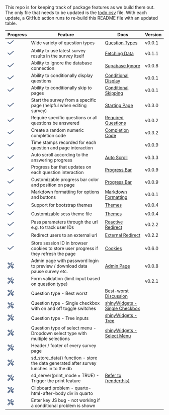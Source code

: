 
<!-- README.md is generated from README.Rmd. Please edit this file -->

This repo is for keeping track of package features as we build them out.
The only file that needs to be updated is the
[todo.csv](https://github.com/surveydown-dev/todo/blob/main/todo.csv)
file. With each update, a GitHub action runs to re-build this README
file with an updated table.

| Progress                                                                                                                                                        | Feature                                                                               | Docs                                                                                                                    | Version |
|-----------------------------------------------------------------------------------------------------------------------------------------------------------------|---------------------------------------------------------------------------------------|-------------------------------------------------------------------------------------------------------------------------|---------|
| <img src="https://raw.githubusercontent.com/surveydown-dev/todo/refs/heads/main/images/check.svg" alt="Check mark" width="20" height="20">                      | Wide variety of question types                                                        | <a href="https://surveydown.org/question-types">Question Types</a>                                                      | v0.0.1  |
| <img src="https://raw.githubusercontent.com/surveydown-dev/todo/refs/heads/main/images/check.svg" alt="Check mark" width="20" height="20">                      | Ability to use latest survey results in the survey itself                             | <a href="https://surveydown.org/fetch-data#reactive-fetching">Fetching Data</a>                                         | v0.1.1  |
| <img src="https://raw.githubusercontent.com/surveydown-dev/todo/refs/heads/main/images/check.svg" alt="Check mark" width="20" height="20">                      | Ability to Ignore the database connection                                             | <a href="https://surveydown.org/store-data#ignoring-the-supabase-connection">Supabase Ignore</a>                        | v0.0.8  |
| <img src="https://raw.githubusercontent.com/surveydown-dev/todo/refs/heads/main/images/check.svg" alt="Check mark" width="20" height="20">                      | Ability to conditionally display questions                                            | <a href="https://surveydown.org/conditional-control#conditional-display">Conditional Display</a>                        | v0.0.1  |
| <img src="https://raw.githubusercontent.com/surveydown-dev/todo/refs/heads/main/images/check.svg" alt="Check mark" width="20" height="20">                      | Ability to conditionally skip to pages                                                | <a href="https://surveydown.org/conditional-control#conditional-skipping">Conditional Skipping</a>                      | v0.0.1  |
| <img src="https://raw.githubusercontent.com/surveydown-dev/todo/refs/heads/main/images/check.svg" alt="Check mark" width="20" height="20">                      | Start the survey from a specific page (helpful when editing survey)                   | <a href="https://surveydown.org/server-options#starting-page">Starting Page</a>                                         | v0.3.0  |
| <img src="https://raw.githubusercontent.com/surveydown-dev/todo/refs/heads/main/images/check.svg" alt="Check mark" width="20" height="20">                      | Require specific questions or all questions be answered                               | <a href="https://surveydown.org/server-options#required-questions">Required Questions</a>                               | v0.0.2  |
| <img src="https://raw.githubusercontent.com/surveydown-dev/todo/refs/heads/main/images/check.svg" alt="Check mark" width="20" height="20">                      | Create a random numeric completion code                                               | <a href="https://surveydown.org/reactivity#displaying-stored-values-e.g.-a-completion-code">Completion Code</a>         | v0.3.2  |
| <img src="https://raw.githubusercontent.com/surveydown-dev/todo/refs/heads/main/images/check.svg" alt="Check mark" width="20" height="20">                      | Time stamps recorded for each question and page interaction                           |                                                                                                                         | v0.0.9  |
| <img src="https://raw.githubusercontent.com/surveydown-dev/todo/refs/heads/main/images/check.svg" alt="Check mark" width="20" height="20">                      | Auto scroll according to the answering progress                                       | <a href="https://surveydown.org/server-options#auto-scroll">Auto Scroll</a>                                             | v0.3.3  |
| <img src="https://raw.githubusercontent.com/surveydown-dev/todo/refs/heads/main/images/check.svg" alt="Check mark" width="20" height="20">                      | Progress bar that updates on each question interaction                                | <a href="https://surveydown.org/survey-components#progress-bar">Progress Bar</a>                                        | v0.0.9  |
| <img src="https://raw.githubusercontent.com/surveydown-dev/todo/refs/heads/main/images/check.svg" alt="Check mark" width="20" height="20">                      | Customizable progress bar color and position on page                                  | <a href="https://surveydown.org/survey-components#progress-bar">Progress Bar</a>                                        | v0.0.9  |
| <img src="https://raw.githubusercontent.com/surveydown-dev/todo/refs/heads/main/images/check.svg" alt="Check mark" width="20" height="20">                      | Markdown formatting for options and buttons                                           | <a href="https://surveydown.org/question-formatting#markdown-formatting">Markdown Formatting</a>                        | v0.0.1  |
| <img src="https://raw.githubusercontent.com/surveydown-dev/todo/refs/heads/main/images/check.svg" alt="Check mark" width="20" height="20">                      | Support for bootstrap themes                                                          | <a href="https://surveydown.org/survey-components#changing-the-look-and-feel">Themes</a>                                | v0.0.4  |
| <img src="https://raw.githubusercontent.com/surveydown-dev/todo/refs/heads/main/images/check.svg" alt="Check mark" width="20" height="20">                      | Customizable scss theme file                                                          | <a href="https://surveydown.org/survey-components#changing-the-look-and-feel">Themes</a>                                | v0.0.4  |
| <img src="https://raw.githubusercontent.com/surveydown-dev/todo/refs/heads/main/images/check.svg" alt="Check mark" width="20" height="20">                      | Pass parameters through the url e.g. to track user IDs                                | <a href="https://surveydown.org/redirect#reactive-redirect">Reactive Redirect</a>                                       | v0.2.2  |
| <img src="https://raw.githubusercontent.com/surveydown-dev/todo/refs/heads/main/images/check.svg" alt="Check mark" width="20" height="20">                      | Redirect users to an external url                                                     | <a href="https://surveydown.org/redirect">External Redirect</a>                                                         | v0.2.2  |
| <img src="https://raw.githubusercontent.com/surveydown-dev/todo/refs/heads/main/images/check.svg" alt="Check mark" width="20" height="20">                      | Store session ID in browser cookies to store user progress if they refresh the page   | <a href="https://surveydown.org/server-options#cookie">Cookies</a>                                                      | v0.6.0  |
| <img src="https://raw.githubusercontent.com/surveydown-dev/todo/refs/heads/main/images/screwdriver-wrench.svg" alt="Screwdriver wrench" width="20" height="20"> | Admin page with password login to preview / download data pause survey etc.           | <a href="https://surveydown.org/server-options#admin-page">Admin Page</a>                                               | v0.0.8  |
| <img src="https://raw.githubusercontent.com/surveydown-dev/todo/refs/heads/main/images/screwdriver-wrench.svg" alt="Screwdriver wrench" width="20" height="20"> | Form validation (limit input based on question type)                                  |                                                                                                                         | v0.2.1  |
| <img src="https://raw.githubusercontent.com/surveydown-dev/todo/refs/heads/main/images/screwdriver-wrench.svg" alt="Screwdriver wrench" width="20" height="20"> | Question type - Best worst                                                            | <a href="https://github.com/orgs/surveydown-dev/discussions/127">Best-worst Discussion</a>                              |         |
| <img src="https://raw.githubusercontent.com/surveydown-dev/todo/refs/heads/main/images/screwdriver-wrench.svg" alt="Screwdriver wrench" width="20" height="20"> | Question type - Single checkbox with on and off toggle switches                       | <a href="https://github.com/dreamRs/shinyWidgets?tab=readme-ov-file#single-checkbox">shinyWidgets - Single Checkbox</a> |         |
| <img src="https://raw.githubusercontent.com/surveydown-dev/todo/refs/heads/main/images/screwdriver-wrench.svg" alt="Screwdriver wrench" width="20" height="20"> | Question type - Tree inputs                                                           | <a href="https://github.com/dreamRs/shinyWidgets?tab=readme-ov-file#tree">shinyWidgets - Tree</a>                       |         |
| <img src="https://raw.githubusercontent.com/surveydown-dev/todo/refs/heads/main/images/screwdriver-wrench.svg" alt="Screwdriver wrench" width="20" height="20"> | Question type of select menu - Dropdown select type with multiple selections          | <a href="https://github.com/dreamRs/shinyWidgets?tab=readme-ov-file#select-menu">shinyWidgets - Select Menu</a>         |         |
| <img src="https://raw.githubusercontent.com/surveydown-dev/todo/refs/heads/main/images/screwdriver-wrench.svg" alt="Screwdriver wrench" width="20" height="20"> | Header / footer of every survey page                                                  |                                                                                                                         |         |
| <img src="https://raw.githubusercontent.com/surveydown-dev/todo/refs/heads/main/images/screwdriver-wrench.svg" alt="Screwdriver wrench" width="20" height="20"> | sd_store_data() function - store the data generated after survey lunches in to the db |                                                                                                                         |         |
| <img src="https://raw.githubusercontent.com/surveydown-dev/todo/refs/heads/main/images/screwdriver-wrench.svg" alt="Screwdriver wrench" width="20" height="20"> | sd_server(print_mode = TRUE) - Trigger the print feature                              | <a href="https://github.com/jhelvy/renderthis/blob/main/R/pdf.R">Refer to {renderthis}</a>                              |         |
| <img src="https://raw.githubusercontent.com/surveydown-dev/todo/refs/heads/main/images/screwdriver-wrench.svg" alt="Screwdriver wrench" width="20" height="20"> | Clipboard problem - quarto-html-after-body div in quarto                              |                                                                                                                         |         |
| <img src="https://raw.githubusercontent.com/surveydown-dev/todo/refs/heads/main/images/screwdriver-wrench.svg" alt="Screwdriver wrench" width="20" height="20"> | Enter key JS bug - not working if a conditional problem is shown                      |                                                                                                                         |         |
